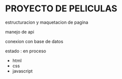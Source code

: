 <H1>PROYECTO DE PELICULAS</H1>
<P>estructuracion y maquetacion de pagina</P>
<p>manejo de api</p>
<p>conexion con base de datos</p>
<p>estado : en proceso</p>
<ul>
  <li>html</li>
  <li>css</li>
  <li>javascript</li>
</ul>
